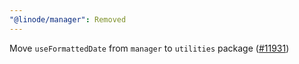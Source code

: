 ```yaml
---
"@linode/manager": Removed
---
```


Move `useFormattedDate` from `manager` to `utilities` package ([#11931](https://github.com/linode/manager/pull/11931))

